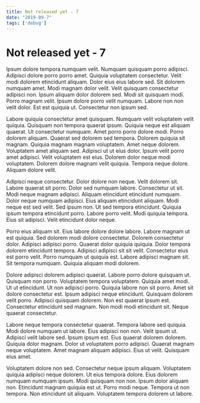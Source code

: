 ```yaml
---
title: Not released yet - 7
date: "2019-09-7"
tags: ['debug']
---
```


# Not released yet - 7

Ipsum dolore tempora numquam velit. Numquam quisquam porro adipisci. Adipisci dolore porro porro amet. Quiquia voluptatem consectetur. Velit modi dolorem etincidunt aliquam. Dolor eius eius labore sed. Sit dolorem numquam amet. Modi magnam dolor velit. Velit quisquam consectetur adipisci non. Ipsum aliquam dolor dolorem sed. Modi sit quisquam modi. Porro magnam velit. Ipsum dolore porro velit numquam. Labore non non velit dolor. Est est quiquia ut. Consectetur non ipsum sed.

Labore quiquia consectetur amet quisquam. Numquam velit voluptatem velit quiquia. Quisquam non tempora quaerat ipsum. Quiquia neque est aliquam quaerat. Ut consectetur numquam. Amet porro porro dolore modi. Porro dolorem aliquam. Quaerat sed dolorem sed tempora. Dolorem quiquia sit magnam. Quiquia magnam magnam voluptatem. Amet neque dolorem. Voluptatem amet aliquam sed. Adipisci ut ut eius dolor. Ipsum velit porro amet adipisci. Velit voluptatem est eius. Dolorem dolor neque modi voluptatem. Dolorem dolore magnam velit quiquia. Tempora neque dolore. Aliquam dolore velit.

Adipisci neque consectetur. Dolor dolore non neque. Velit dolorem sit. Labore quaerat sit porro. Dolor sed numquam labore. Consectetur ut sit. Modi neque magnam adipisci. Aliquam etincidunt etincidunt numquam. Dolor neque numquam adipisci. Eius aliquam etincidunt aliquam. Modi neque est sed velit. Sed ipsum non. Ut sed tempora etincidunt. Quiquia ipsum tempora etincidunt porro. Labore porro velit. Modi quiquia tempora. Eius sit adipisci. Velit etincidunt dolor neque.

Porro eius aliquam sit. Eius labore dolore dolore labore. Labore magnam ut est quiquia. Sed dolorem modi dolore consectetur. Dolorem consectetur dolor. Adipisci adipisci porro. Quaerat dolor quiquia quiquia. Dolor tempora dolorem etincidunt tempora. Adipisci adipisci sit sit velit. Consectetur eius est porro velit. Porro numquam ut quiquia est. Labore adipisci magnam sit. Sit tempora numquam. Quiquia aliquam modi dolorem.

Dolore adipisci dolorem adipisci quaerat. Labore porro dolore quisquam ut. Quisquam non porro. Voluptatem tempora voluptatem. Quiquia amet modi. Ut ut etincidunt. Ut non adipisci porro. Quiquia labore non sit porro. Amet sit dolore consectetur est. Ipsum adipisci neque etincidunt. Quisquam dolorem velit porro. Adipisci quisquam dolorem. Non est quaerat ipsum est. Consectetur etincidunt sed magnam. Non modi modi etincidunt sit. Neque quaerat consectetur.

Labore neque tempora consectetur quaerat. Tempora labore sed quiquia. Modi dolore numquam ut labore. Eius adipisci non non. Velit ipsum ut. Adipisci velit labore sed. Ipsum ipsum est. Eius quaerat dolorem dolorem. Quiquia dolor magnam. Dolor ut voluptatem porro adipisci. Quaerat magnam neque voluptatem. Amet magnam aliquam adipisci. Eius ut velit. Quisquam eius amet.

Voluptatem dolore non sed. Consectetur neque ipsum aliquam. Voluptatem quiquia adipisci neque dolorem. Ut eius tempora dolore. Eius dolorem numquam numquam ipsum. Modi quisquam non non. Ipsum dolor aliquam non. Etincidunt magnam quiquia est ut. Porro modi neque. Tempora ut non tempora. Non etincidunt sit aliquam. Voluptatem tempora dolorem ut labore.

